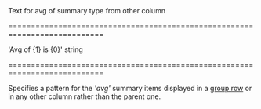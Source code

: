 <!--**
/*-------------------------------------------
    Auto-generated file. Do not modify.
-------------------------------------------

**-->
<!--d-->Text for avg of summary type from other column<!--/d-->
===========================================================================
<!--default-->'Avg of {1} is {0}'<!--/default-->
<!--type-->string<!--/type-->
===========================================================================

<!--shortDescription-->
Specifies a pattern for the *'avg'* summary items displayed in a [group row](/Documentation/Guide/UI_Widgets/Data_Grid/Visual_Elements/#Group_Rows) or in any other column rather than the parent one.
<!--/shortDescription-->

<!--fullDescription-->

<!--/fullDescription-->